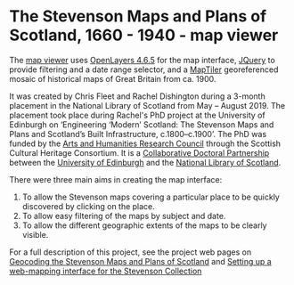 The Stevenson Maps and Plans of Scotland, 1660 - 1940 - map viewer
===================================================================

<p>The <a href="https://maps.nls.uk/projects/stevenson/index.html">map viewer</a> uses <a href="http://openlayers.org">OpenLayers 4.6.5</a> for the map interface, <a href="http://jqueryui.com/">JQuery</a> to provide filtering and a date range selector, and a <a href="https://www.maptiler.com/desktop/">MapTiler</a> georeferenced mosaic of historical maps of Great Britain from ca. 1900.</p>

<p>It was created by Chris Fleet and Rachel Dishington during a 3-month placement in the National Library of Scotland from May – August 2019. The placement took place during Rachel's PhD project at the University of Edinburgh on ‘Engineering ‘Modern’ Scotland: The Stevenson Maps and Plans and Scotland’s Built Infrastructure, c.1800–c.1900’. The PhD was funded by the <a href="https://ahrc.ukri.org/">Arts and Humanities Research Council</a> through the Scottish Cultural Heritage Consortium. It is a <a href="https://www.ahrc-cdp.org/">Collaborative Doctoral Partnership</a> between the <a href="https://www.ed.ac.uk/">University of Edinburgh</a> and the <a href="https://www.nls.uk/">National Library of Scotland</a>.</p>

<p>There were three main aims in creating the map interface:</p>

<ol>
<li> To allow the Stevenson maps covering a particular place to be quickly discovered by clicking on the place. </li>
<li> To allow easy filtering of the maps by subject and date. </li>
<li> To allow the different geographic extents of the maps to be clearly visible. </li> 
</ol>

<p>For a full description of this project, see the project web pages on <a href="https://maps.nls.uk/projects/stevenson/geocoding.html">Geocoding the Stevenson Maps and Plans of Scotland</a>  and <a href="https://maps.nls.uk/projects/stevenson/web-mapping.html">Setting up a web-mapping interface for the Stevenson Collection</a><p>
